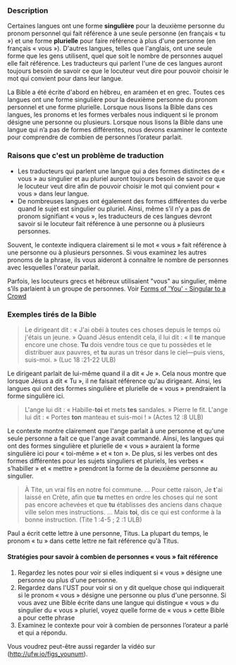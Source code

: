 
### Description

Certaines langues ont une forme **singulière** pour la deuxième personne du pronom personnel qui fait référence à une seule personne (en français « tu ») et une forme **plurielle** pour faire référence à plus d'une personne (en français « vous »).
D'autres langues, telles que l'anglais, ont une seule forme que les gens utilisent, quel que soit le nombre de personnes auquel elle fait référence.
Les traducteurs qui parlent l'une de ces langues auront toujours besoin de savoir ce que le locuteur veut dire pour pouvoir choisir le mot qui convient pour dans leur langue.

La Bible a été écrite d'abord en hébreu, en araméen et en grec. Toutes ces langues ont une forme singulière pour la deuxième personne du pronom personnel et une forme plurielle. Lorsque nous lisons la Bible dans ces langues, les pronoms et les formes verbales nous indiquent si le pronom désigne une personne ou plusieurs.
Lorsque nous lisons la Bible dans une langue qui n’a pas de formes différentes, nous devons examiner le contexte pour comprendre de combien de personnes l’orateur parlait.


### Raisons que c'est un problème de traduction

* Les traducteurs qui parlent une langue qui a des formes distinctes de « vous » au singulier et au pluriel auront toujours besoin de savoir ce que le locuteur veut dire afin de pouvoir choisir le mot qui convient pour « vous » dans leur langue.
* De nombreuses langues ont également des formes différentes du verbe quand le sujet est singulier ou pluriel. Ainsi, même s’il n’y a pas de pronom signifiant « vous », les traducteurs de ces langues devront savoir si le locuteur fait référence à une personne ou à plusieurs personnes.

Souvent, le contexte indiquera clairement si le mot « vous » fait référence à une personne ou à plusieurs personnes. Si vous examinez les autres pronoms de la phrase, ils vous aideront à connaître le nombre de personnes avec lesquelles l'orateur parlait.

Parfois, les locuteurs grecs et hébreux utilisaient "vous" au singulier, même s’ils parlaient à un groupe de personnes. Voir [Forms of 'You' - Singular to a Crowd](../figs-youcrowd/01.md)


### Exemples tirés de la Bible

>Le dirigeant dit : « J'ai obéi à toutes ces choses depuis le temps où j'étais un jeune. » Quand Jésus entendit cela, il lui dit : « Il **te** manque encore une chose. **Tu** dois vendre tous ce que tu possèdes et le distribuer aux pauvres, et **tu** auras un trésor dans le ciel—puis viens, suis-moi. » (Luc 18 :21-22 ULB)

Le dirigeant parlait de lui-même quand il a dit « Je ». Cela nous montre que lorsque Jésus a dit « Tu », il ne faisait référence qu'au dirigeant. Ainsi, les langues qui ont des formes singulière et plurielle de « vous » prendraient la forme singulière ici.

>L'ange lui dit : « Habille-**toi** et mets **tes** sandales. » Pierre le fit. L'ange lui dit : « Portes **ton** manteau et suis-moi ! » (Actes 12 :8 ULB)

Le contexte montre clairement que l'ange parlait à une personne et qu'une seule personne a fait ce que l'ange avait commandé. Ainsi, les langues qui ont des formes singulière et plurielle de « vous » auraient la forme singulière ici pour « toi-même » et « ton ». De plus, si les verbes ont des formes différentes pour les sujets singuliers et pluriels, les verbes « s’habiller » et « mettre » prendront la forme de la deuxième personne au singulier.

>À Tite, un vrai fils en notre foi commune. … Pour cette raison, Je **t**'ai laissé en Crète, afin que **tu** mettes en ordre les choses qui ne sont pas encore achevées et que **tu** établisses des anciens dans chaque ville selon mes instructions. … Mais **toi**, dis ce qui est conforme à la bonne instruction. (Tite 1 :4-5 ; 2 :1 ULB)

Paul a écrit cette lettre à une personne, Titus. La plupart du temps, le pronom « tu » dans cette lettre ne fait référence qu'à Titus.


#### Stratégies pour savoir à combien de personnes « vous » fait référence

1. Regardez les notes pour voir si elles indiquent si « vous » désigne une personne ou plus d'une personne.
1. Regardez dans l'UST pour voir si on y dit quelque chose qui indiquerait si le pronom « vous » désigne une personne ou plus d'une personne.
Si vous avez une Bible écrite dans une langue qui distingue « vous » du singulier du « vous » pluriel, voyez quelle forme de « vous » cette Bible a pour cette phrase
1. Examinez le contexte pour voir à combien de personnes l’orateur a parlé et qui a répondu.

Vous voudrez peut-être aussi regarder la vidéo sur (http://ufw.io/figs_younum).
